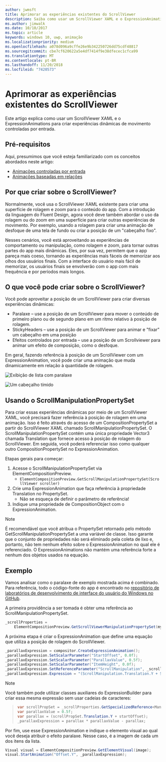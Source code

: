 ```yaml
---
author: jwmsft
title: Aprimorar as experiências existentes do ScrollViewer
description: Saiba como usar um ScrollViewer XAML e o ExpressionAnimations para criar experiências dinâmicas de movimento controladas por entrada.
ms.author: jimwalk
ms.date: 10/10/2017
ms.topic: article
keywords: windows 10, uwp, animação
ms.localizationpriority: medium
ms.openlocfilehash: a078d096a9cffe26e9b342250726dd75cdf48817
ms.sourcegitcommit: cbe7cf620622a5e4df7414f9e38dfecec1cfca99
ms.translationtype: MT
ms.contentlocale: pt-BR
ms.lasthandoff: 11/20/2018
ms.locfileid: "7420573"
---
```

# <a name="enhance-existing-scrollviewer-experiences"></a>Aprimorar as experiências existentes do ScrollViewer

Este artigo explica como usar um ScrollViewer XAML e o ExpressionAnimations para criar experiências dinâmicas de movimento controladas por entrada.

## <a name="prerequisites"></a>Pré-requisitos

Aqui, presumimos que você esteja familiarizado com os conceitos abordados neste artigo:

- [Animações controladas por entrada](input-driven-animations.md)
- [Animações baseadas em relações](relation-animations.md)

## <a name="why-build-on-top-of-scrollviewer"></a>Por que criar sobre o ScrollViewer?

Normalmente, você usa o ScrollViewer XAML existente para criar uma superfície de rolagem e zoom para o conteúdo do app. Com a introdução da linguagem do Fluent Design, agora você deve também abordar o uso da rolagem ou do zoom em uma superfície para criar outras experiências de movimento. Por exemplo, usando a rolagem para criar uma animação de desfoque de uma tela de fundo ou criar a posição de um "cabeçalho fixo".

Nesses cenários, você está aproveitando as experiências de comportamento ou manipulação, como rolagem e zoom, para tornar outras partes do app mais dinâmicas. Eles, por sua vez, permitem que o app pareça mais coeso, tornando as experiências mais fáceis de memorizar aos olhos dos usuários finais. Com a interface do usuário mais fácil de memorizar, os usuários finais se envolverão com o app com mais frequência e por períodos mais longos.

## <a name="what-can-you-build-on-top-of-scrollviewer"></a>O que você pode criar sobre o ScrollViewer?

Você pode aproveitar a posição de um ScrollViewer para criar diversas experiências dinâmicas:

- Paralaxe – use a posição de um ScrollViewer para mover o conteúdo de primeiro plano ou de segundo plano em um ritmo relativo à posição de rolagem.
- StickyHeaders – use a posição de um ScrollViewer para animar e "fixar" um cabeçalho em uma posição
- Efeitos controlados por entrada – use a posição de um Scrollviewer para animar um efeito de composição, como o desfoque.

Em geral, fazendo referência à posição de um ScrollViewer com um ExpressionAnimation, você pode criar uma animação que muda dinamicamente em relação à quantidade de rolagem.

![Exibição de lista com paralaxe](images/animation/parallax.gif)

![Um cabeçalho tímido](images/animation/shy-header.gif)

## <a name="using-scrollmanipulationpropertyset"></a>Usando o ScrollManipulationPropertySet

Para criar essas experiências dinâmicas por meio de um ScrollViewer XAML, você precisará fazer referência à posição de rolagem em uma animação. Isso é feito através do acesso de um CompositionPropertySet a partir do ScrollViewer XAML chamado ScrollManipulationPropertySet.
O ScrollManipulationPropertySet contém uma única propriedade Vector3 chamada Translation que fornece acesso à posição de rolagem do ScrollViewer. Em seguida, você poderá referenciar isso como qualquer outro CompositionPropertySet no ExpressionAnimation.

Etapas gerais para começar:

1. Acesse o ScrollManipulationPropertySet via ElementCompositionPreview.
    - `ElementCompositionPreview.GetScrollManipulationPropertySet(ScrollViewer scroller)`
1. Crie uma ExpressionAnimation que faça referência à propriedade Translation no PropertySet.
    - Não se esqueça de definir o parâmetro de referência!
1. Indique uma propriedade de CompositionObject com o ExpressionAnimation.

> [!NOTE]
> É recomendável que você atribua o PropertySet retornado pelo método GetScrollManipulationPropertySet a uma variável de classe. Isso garante que o conjunto de propriedades não será eliminado pela coleta de lixo e, portanto, não tem nenhum efeito sobre o ExpressionAnimation no qual ele é referenciado. O ExpressionAnimations não mantém uma referência forte a nenhum dos objetos usados na equação.

## <a name="example"></a>Exemplo

Vamos analisar como o paralaxe de exemplo mostrada acima é combinado. Para referência, todo o código-fonte do app é encontrado no [repositório de laboratórios de desenvolvimento de interface do usuário do Windows no GitHub](https://github.com/Microsoft/WindowsUIDevLabs).

A primeira providência a ser tomada é obter uma referência ao ScrollManipulationPropertySet.

```csharp
_scrollProperties =
    ElementCompositionPreview.GetScrollViewerManipulationPropertySet(myScrollViewer);
```

A próxima etapa é criar o ExpressionAnimation que define uma equação que utiliza a posição de rolagem do ScrollViewer.

```csharp
_parallaxExpression = compositor.CreateExpressionAnimation();
_parallaxExpression.SetScalarParameter("StartOffset", 0.0f);
_parallaxExpression.SetScalarParameter("ParallaxValue", 0.5f);
_parallaxExpression.SetScalarParameter("ItemHeight", 0.0f);
_parallaxExpression.SetReferenceParameter("ScrollManipulation", _scrollProperties);
_parallaxExpression.Expression = "(ScrollManipulation.Translation.Y + StartOffset - (0.5 * ItemHeight)) * ParallaxValue - (ScrollManipulation.Translation.Y + StartOffset - (0.5 * ItemHeight))";
```

> [!NOTE]
> Você também pode utilizar classes auxiliares do ExpressionBuilder para criar essa mesma expressão sem usar cadeias de caracteres:

> ```csharp
> var scrollPropSet = _scrollProperties.GetSpecializedReference<ManipulationPropertySetReferenceNode>();
> var parallaxValue = 0.5f;
> var parallax = (scrollPropSet.Translation.Y + startOffset);
> _parallaxExpression = parallax * parallaxValue - parallax;
> ```

Por fim, use esse ExpressionAnimation e indique o elemento visual ao qual você deseja atribuir o efeito paralaxe. Nesse caso, é a imagem de cada um dos itens da lista.

```csharp
Visual visual = ElementCompositionPreview.GetElementVisual(image);
visual.StartAnimation("Offset.Y", _parallaxExpression);
```